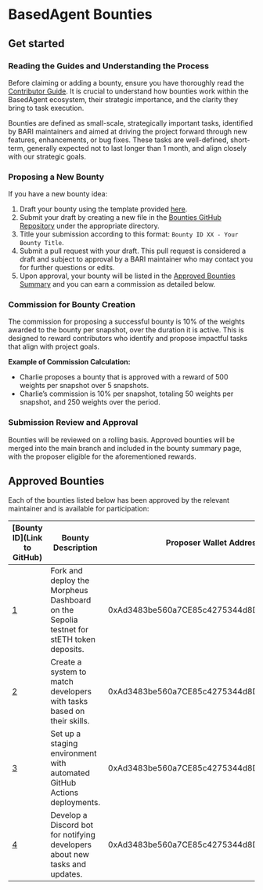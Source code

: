 # BasedAgent Bounties

## Get started

### Reading the Guides and Understanding the Process
Before claiming or adding a bounty, ensure you have thoroughly read the [Contributor Guide](https://github.com/Morlabs/BasedAgent/blob/main/Docs/!KEYDOCS%2520README%2520FIRST!/Code%20Providers/Contributor%20Guide.md#4-explore-open-bounties-and-github-issues). It is crucial to understand how bounties work within the BasedAgent ecosystem, their strategic importance, and the clarity they bring to task execution.

Bounties are defined as small-scale, strategically important tasks, identified by BARI maintainers and aimed at driving the project forward through new features, enhancements, or bug fixes. These tasks are well-defined, short-term, generally expected not to last longer than 1 month, and align closely with our strategic goals.

### Proposing a New Bounty
If you have a new bounty idea:
1. Draft your bounty using the template provided [here](https://github.com/Morlabs/BasedAgent/blob/main/Docs/Contributions/Code/Bounties/bounty_template.md).
2. Submit your draft by creating a new file in the [Bounties GitHub Repository](https://github.com/Morlabs/BasedAgent/tree/main/Docs/Contributions/Code/Bounties) under the appropriate directory.
3. Title your submission according to this format: `Bounty ID XX - Your Bounty Title`.
4. Submit a pull request with your draft. This pull request is considered a draft and subject to approval by a BARI maintainer who may contact you for further questions or edits.
5. Upon approval, your bounty will be listed in the [Approved Bounties Summary](https://github.com/Morlabs/BasedAgent/blob/main/Docs/Contributions/Code/Bounties/code_bounties.md) and you can earn a commission as detailed below.

### Commission for Bounty Creation
The commission for proposing a successful bounty is 10% of the weights awarded to the bounty per snapshot, over the duration it is active. This is designed to reward contributors who identify and propose impactful tasks that align with project goals.

**Example of Commission Calculation:**
- Charlie proposes a bounty that is approved with a reward of 500 weights per snapshot over 5 snapshots.
- Charlie’s commission is 10% per snapshot, totaling 50 weights per snapshot, and 250 weights over the period.

### Submission Review and Approval
Bounties will be reviewed on a rolling basis. Approved bounties will be merged into the main branch and included in the bounty summary page, with the proposer eligible for the aforementioned rewards.

## Approved Bounties 
Each of the bounties listed below has been approved by the relevant maintainer and is available for participation:

| [Bounty ID](Link to GitHub) | Bounty Description                                                  | Proposer Wallet Address                    | Status |
| --------------------------- | ------------------------------------------------------------------- | ------------------------------------------ | ------ |
| [1](https://github.com/Morlabs/BasedAgent/blob/main/Docs/Contributions/Code/Bounties/Bounty%20ID%201%20-%20Fork%20and%20Deploy%20the%20Morpheus%20Dashboard%20for%20stETH%20Holders.md) | Fork and deploy the Morpheus Dashboard on the Sepolia testnet for stETH token deposits. | 0xAd3483be560a7CE85c4275344d8DED76B47880F6 | In Progress |
| [2](https://github.com/Morlabs/BasedAgent/blob/main/Docs/Contributions/Code/Bounties/Bounty%20ID%202%20-%20Create%20a%20Developer%20Task%20Matching%20System.md) | Create a system to match developers with tasks based on their skills. | 0xAd3483be560a7CE85c4275344d8DED76B47880F6 | Open |
| [3](https://github.com/Morlabs/BasedAgent/blob/main/Docs/Contributions/Code/Bounties/Bounty%20ID%203%20-%20Deploy%20Code%20into%20a%20Staging%20Environment.md) | Set up a staging environment with automated GitHub Actions deployments. | 0xAd3483be560a7CE85c4275344d8DED76B47880F6 | Open |
| [4](https://github.com/Morlabs/BasedAgent/blob/main/Docs/Contributions/Code/Bounties/Bounty%20ID%204%20-%20Develop%20a%20Discord%20Bot%20for%20Developer%20Notifications.md) | Develop a Discord bot for notifying developers about new tasks and updates. | 0xAd3483be560a7CE85c4275344d8DED76B47880F6 | Open |
